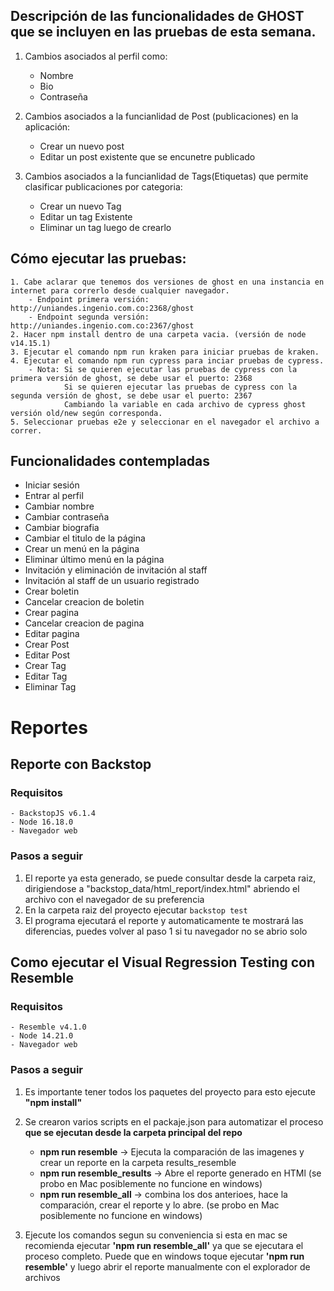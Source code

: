 ## Descripción de las funcionalidades de GHOST que se incluyen en las pruebas de esta semana.
1. Cambios asociados al perfil como:
    - Nombre
    - Bio
    - Contraseña
    
2. Cambios asociados a la funcianlidad de Post (publicaciones) en la aplicación:
    - Crear un nuevo post
    - Editar un post existente que se encunetre publicado
    
3. Cambios asociados a la funcianlidad de Tags(Etiquetas) que permite clasificar publicaciones por categoria:
    - Crear un nuevo Tag
    - Editar un tag Existente
    - Eliminar un tag luego de crearlo

## Cómo ejecutar las pruebas:
    1. Cabe aclarar que tenemos dos versiones de ghost en una instancia en internet para correrlo desde cualquier navegador.
        - Endpoint primera versión: http://uniandes.ingenio.com.co:2368/ghost
        - Endpoint segunda versión: http://uniandes.ingenio.com.co:2367/ghost
    2. Hacer npm install dentro de una carpeta vacia. (versión de node v14.15.1)
    3. Ejecutar el comando npm run kraken para iniciar pruebas de kraken.
    4. Ejecutar el comando npm run cypress para inciar pruebas de cypress.
        - Nota: Si se quieren ejecutar las pruebas de cypress con la primera versión de ghost, se debe usar el puerto: 2368
                Si se quieren ejecutar las pruebas de cypress con la segunda versión de ghost, se debe usar el puerto: 2367
                Cambiando la variable en cada archivo de cypress ghost versión old/new según corresponda.
    5. Seleccionar pruebas e2e y seleccionar en el navegador el archivo a correr.
    


## Funcionalidades contempladas
* Iniciar sesión
* Entrar al perfil
* Cambiar nombre 
* Cambiar contraseña
* Cambiar biografia
* Cambiar el titulo de la página
* Crear un menú en la página
* Eliminar último menú en la página
* Invitación y eliminación de invitación al staff
* Invitación al staff de un usuario registrado
* Crear boletin
* Cancelar creacion de boletin
* Crear pagina
* Cancelar creacion de pagina
* Editar pagina
* Crear Post
* Editar Post 
* Crear Tag
* Editar Tag
* Eliminar Tag

# Reportes
## Reporte con Backstop
### Requisitos
    - BackstopJS v6.1.4
    - Node 16.18.0
    - Navegador web
### Pasos a seguir
1. El reporte ya esta generado, se puede consultar desde la carpeta raiz, dirigiendose a "backstop_data/html_report/index.html" abriendo el archivo con el navegador de su preferencia
2. En la carpeta raiz del proyecto ejecutar ```backstop test```
3. El programa ejecutará el reporte y automaticamente te mostrará las diferencias, puedes volver al paso 1 si tu navegador no se abrio solo


## Como ejecutar el Visual Regression Testing con Resemble
### Requisitos
    - Resemble v4.1.0
    - Node 14.21.0
    - Navegador web
### Pasos a seguir
1. Es importante tener todos los paquetes del proyecto para esto ejecute **"npm install"**
2. Se crearon varios scripts en el packaje.json para automatizar el proceso **que se ejecutan desde la carpeta principal del repo**

    - **npm run resemble** -> Ejecuta la comparación de las imagenes y crear un reporte en la carpeta results_resemble 
    - **npm run resemble_results** -> Abre el reporte generado en HTMl (se probo en Mac posiblemente no funcione en windows)
    - **npm run resemble_all** -> combina los dos anterioes, hace la comparación, crear el reporte y lo abre. (se probo en Mac posiblemente no funcione en windows)
    
3. Ejecute los comandos segun su conveniencia si esta en mac se recomienda ejecutar **'npm run resemble_all'** ya que se ejecutara el proceso completo. Puede que en windows toque ejecutar **'npm run resemble'** y luego abrir el reporte manualmente con el explorador de archivos 
